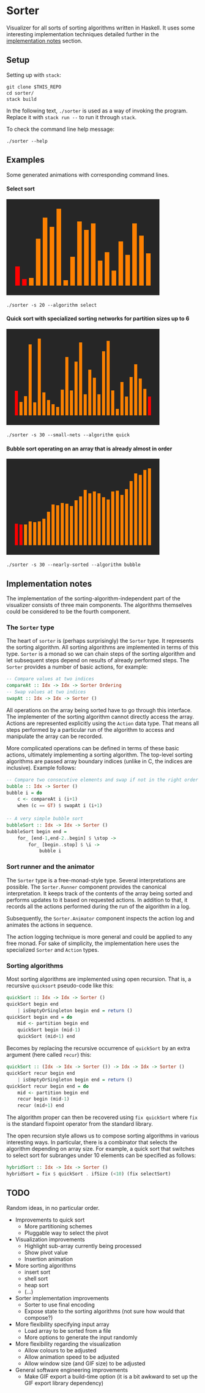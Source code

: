 # Sorter

Visualizer for all sorts of sorting algorithms written in Haskell.
It uses some interesting implementation techniques detailed further
in the [implementation notes](#implementation-notes) section.

## Setup

Setting up with `stack`:

```
git clone $THIS_REPO
cd sorter/
stack build
```

In the following text, `./sorter` is used as a way of invoking the program.
Replace it with `stack run --` to run it through `stack`.

To check the command line help message:

```
./sorter --help
```

## Examples

Some generated animations with corresponding command lines.

#### Select sort

![Select sort](gifs/select-20.gif)

```
./sorter -s 20 --algorithm select
```

#### Quick sort with specialized sorting networks for partition sizes up to 6

![Quick sort with sortnets](gifs/quick-small-30.gif)

```
./sorter -s 30 --small-nets --algorithm quick
```

#### Bubble sort operating on an array that is already almost in order

![Bubble sort on almost sorted input](gifs/bubble-nearly-30.gif)

```
./sorter -s 30 --nearly-sorted --algorithm bubble
```

## Implementation notes

The implementation of the sorting-algorithm-independent part of the
visualizer consists of three main components. The algorithms themselves
could be considered to be the fourth component.

### The `Sorter` type

The heart of `sorter` is (perhaps surprisingly) the `Sorter` type.
It represents the sorting algorithm. All sorting algorithms are
implemented in terms of this type. `Sorter` is a monad so we can
chain steps of the sorting algorithm and let subsequent steps depend
on results of already performed steps. The `Sorter` provides a number
of basic actions, for example:

```haskell
-- Compare values at two indices
compareAt :: Idx -> Idx -> Sorter Ordering
-- Swap values at two indices
swapAt :: Idx -> Idx -> Sorter ()
```

All operations on the array being sorted have to go through this
interface. The implementer of the sorting algorithm cannot directly
access the array.
Actions are represented explicitly using the `Action` data type.
That means all steps performed by a particular run of the algorithm
to access and manipulate the array can be recorded.

More complicated operations can be defined in terms of these basic
actions, ultimately implementing a sorting algorithm.
The top-level sorting algorithms are passed array boundary indices
(unlike in C, the indices are inclusive).
Example follows:

```haskell
-- Compare two consecutive elements and swap if not in the right order
bubble :: Idx -> Sorter ()
bubble i = do
    c <- compareAt i (i+1)
    when (c == GT) $ swapAt i (i+1)

-- A very simple bubble sort
bubbleSort :: Idx -> Idx -> Sorter ()
bubbleSort begin end =
    for_ [end-1,end-2..begin] $ \stop ->
        for_ [begin..stop] $ \i ->
            bubble i
```

### Sort runner and the animator

The `Sorter` type is a free-monad-style type. Several interpretations
are possible. The `Sorter.Runner` component provides the canonical
interpretation. It keeps track of the contents of the array being sorted
and performs updates to it based on requested actions. In addition to that,
it records all the actions performed during the run of the algorithm
in a log.

Subsequently, the `Sorter.Animator` component inspects the action log
and animates the actions in sequence.

The action logging technique is more general and could be applied to
any free monad. For sake of simplicity, the implementation here
uses the specialized `Sorter` and `Action` types.

### Sorting algorithms

Most sorting algorithms are implemented using open recursion.
That is, a recursive `quicksort` pseudo-code like this:

```haskell
quickSort :: Idx -> Idx -> Sorter ()
quickSort begin end
    | isEmptyOrSingleton begin end = return ()
quickSort begin end = do
    mid <- partition begin end
    quickSort begin (mid-1)
    quickSort (mid+1) end
```

Becomes by replacing the recursive occurrence of `quickSort` by an extra
argument (here called `recur`) this:

```haskell
quickSort :: (Idx -> Idx -> Sorter ()) -> Idx -> Idx -> Sorter ()
quickSort recur begin end
    | isEmptyOrSingleton begin end = return ()
quickSort recur begin end = do
    mid <- partition begin end
    recur begin (mid-1)
    recur (mid+1) end
```

The algorithm proper can then be recovered using `fix quickSort` where
`fix` is the standard fixpoint operator from the standard library.

The open recursion style allows us to compose sorting algorithms in various
interesting ways. In particular, there is a combinator that selects the
algorithm depending on array size. For example, a quick sort that switches
to select sort for subranges under 10 elements can be specified as follows:

```haskell
hybridSort :: Idx -> Idx -> Sorter ()
hybridSort = fix $ quickSort . ifSize (<10) (fix selectSort)
```

## TODO

Random ideas, in no particular order.

* Improvements to quick sort
  * More partitioning schemes
  * Pluggable way to select the pivot
* Visualization improvements
  * Highlight sub-array currently being processed
  * Show pivot value
  * Insertion animation
* More sorting algorithms
  * insert sort
  * shell sort
  * heap sort
  * (...)
* Sorter implementation improvements
  * Sorter to use final encoding
  * Expose state to the sorting algorithms (not sure how would that compose?)
* More flexibility specifying input array
  * Load array to be sorted from a file
  * More options to generate the input randomly
* More flexibility regarding the visualization
  * Allow colours to be adjusted
  * Allow animation speed to be adjusted
  * Allow window size (and GIF size) to be adjusted
* General software engineering improvements
  * Make GIF export a build-time option
    (it is a bit awkward to set up the GIF export library dependency)
